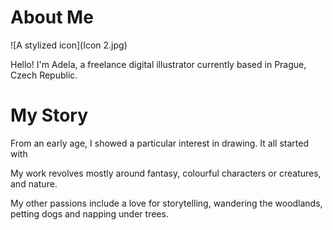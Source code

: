 # About Me

![A stylized icon](Icon 2.jpg)

Hello! I'm Adela, a freelance digital illustrator currently based in Prague, Czech Republic.

# My Story

From an early age, I showed a particular interest in drawing. It all started with 

My work revolves mostly around fantasy, colourful characters or creatures, and nature. 


My other passions include a love for storytelling, wandering the woodlands, petting dogs and napping under trees.
